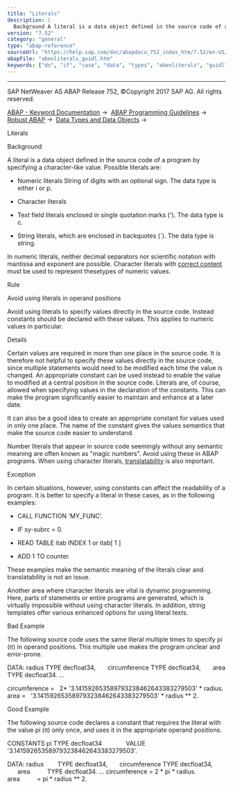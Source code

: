 ```yaml
---
title: "Literals"
description: |
  Background A literal is a data object defined in the source code of a program by specifying a character-like value. Possible literals are: -   Numeric literals String of digits with an optional sign. The data type is either i or p. -   Character literals -   Text field literals enclosed in single qu
version: "7.52"
category: "general"
type: "abap-reference"
sourceUrl: "https://help.sap.com/doc/abapdocu_752_index_htm/7.52/en-US/abenliterals_guidl.htm"
abapFile: "abenliterals_guidl.htm"
keywords: ["do", "if", "case", "data", "types", "abenliterals", "guidl"]
---
```


* * *

SAP NetWeaver AS ABAP Release 752, ©Copyright 2017 SAP AG. All rights reserved.

[ABAP - Keyword Documentation](https://help.sap.com/doc/abapdocu_752_index_htm/7.52/en-US/abenabap.htm) →  [ABAP Programming Guidelines](https://help.sap.com/doc/abapdocu_752_index_htm/7.52/en-US/abenabap_pgl.htm) →  [Robust ABAP](https://help.sap.com/doc/abapdocu_752_index_htm/7.52/en-US/abenrobust_abap_guidl.htm) →  [Data Types and Data Objects](https://help.sap.com/doc/abapdocu_752_index_htm/7.52/en-US/abendata_type_obj_guidl.htm) → 

Literals

Background

A literal is a data object defined in the source code of a program by specifying a character-like value. Possible literals are:

-   Numeric literals
    String of digits with an optional sign. The data type is either i or p.

-   Character literals

-   Text field literals enclosed in single quotation marks ('). The data type is c.

-   String literals, which are enclosed in backquotes (\`). The data type is string.

In numeric literals, neither decimal separators nor scientific notation with mantissa and exponent are possible. Character literals with [correct content](https://help.sap.com/doc/abapdocu_752_index_htm/7.52/en-US/abennumbers_guidl.htm "Guideline") must be used to represent thesetypes of numeric values.

Rule

Avoid using literals in operand positions

Avoid using literals to specify values directly in the source code. Instead constants should be declared with these values. This applies to numeric values in particular.

Details

Certain values are required in more than one place in the source code. It is therefore not helpful to specify these values directly in the source code, since multiple statements would need to be modified each time the value is changed. An appropriate constant can be used instead to enable the value to modified at a central position in the source code. Literals are, of course, allowed when specifying values in the declaration of the constants. This can make the program significantly easier to maintain and enhance at a later date.

It can also be a good idea to create an appropriate constant for values used in only one place. The name of the constant gives the values semantics that make the source code easier to understand.

Number literals that appear in source code seemingly without any semantic meaning are often known as "magic numbers". Avoid using these in ABAP programs. When using character literals, [translatability](https://help.sap.com/doc/abapdocu_752_index_htm/7.52/en-US/abensystem_text_guidl.htm "Guideline") is also important.

Exception

In certain situations, however, using constants can affect the readability of a program. It is better to specify a literal in these cases, as in the following examples:

-   CALL FUNCTION 'MY\_FUNC'.

-   IF sy-subrc = 0.

-   READ TABLE itab INDEX 1 or itab\[ 1 \]

-   ADD 1 TO counter.

These examples make the semantic meaning of the literals clear and translatability is not an issue.

Another area where character literals are vital is dynamic programming. Here, parts of statements or entire programs are generated, which is virtually impossible without using character literals. In addition, string templates offer various enhanced options for using literal texts.

Bad Example

The following source code uses the same literal multiple times to specify pi (π) in operand positions. This multiple use makes the program unclear and error-prone.

DATA: radius TYPE decfloat34,
      circumference TYPE decfloat34,
      area TYPE decfloat34.
...

circumference =
  2\* '3.141592653589793238462643383279503' \* radius.
area =
  '3.141592653589793238462643383279503' \* radius \*\* 2.

Good Example

The following source code declares a constant that requires the literal with the value pi (π) only once, and uses it in the appropriate operand positions.

CONSTANTS pi TYPE decfloat34
             VALUE '3.141592653589793238462643383279503'.

DATA: radius        TYPE decfloat34,
      circumference TYPE decfloat34,
      area          TYPE decfloat34.
...
circumference = 2 \* pi \* radius.
area          = pi \* radius \*\* 2.